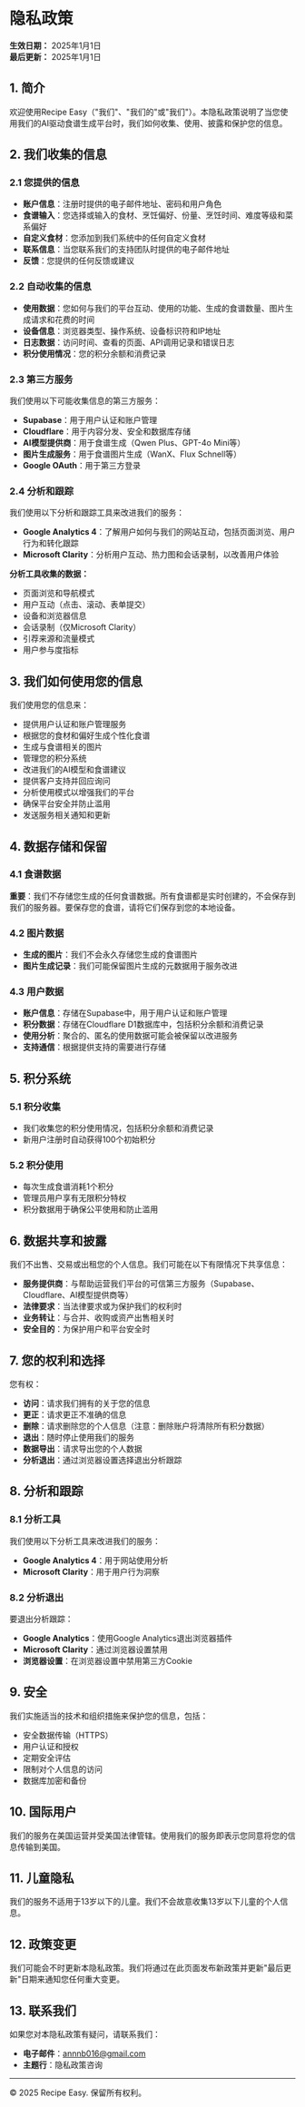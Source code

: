 # 隐私政策

**生效日期：** 2025年1月1日  
**最后更新：** 2025年1月1日

## 1. 简介

欢迎使用Recipe Easy（"我们"、"我们的"或"我们"）。本隐私政策说明了当您使用我们的AI驱动食谱生成平台时，我们如何收集、使用、披露和保护您的信息。

## 2. 我们收集的信息

### 2.1 您提供的信息
- **账户信息**：注册时提供的电子邮件地址、密码和用户角色
- **食谱输入**：您选择或输入的食材、烹饪偏好、份量、烹饪时间、难度等级和菜系偏好
- **自定义食材**：您添加到我们系统中的任何自定义食材
- **联系信息**：当您联系我们的支持团队时提供的电子邮件地址
- **反馈**：您提供的任何反馈或建议

### 2.2 自动收集的信息
- **使用数据**：您如何与我们的平台互动、使用的功能、生成的食谱数量、图片生成请求和花费的时间
- **设备信息**：浏览器类型、操作系统、设备标识符和IP地址
- **日志数据**：访问时间、查看的页面、API调用记录和错误日志
- **积分使用情况**：您的积分余额和消费记录

### 2.3 第三方服务
我们使用以下可能收集信息的第三方服务：
- **Supabase**：用于用户认证和账户管理
- **Cloudflare**：用于内容分发、安全和数据库存储
- **AI模型提供商**：用于食谱生成（Qwen Plus、GPT-4o Mini等）
- **图片生成服务**：用于食谱图片生成（WanX、Flux Schnell等）
- **Google OAuth**：用于第三方登录

### 2.4 分析和跟踪
我们使用以下分析和跟踪工具来改进我们的服务：
- **Google Analytics 4**：了解用户如何与我们的网站互动，包括页面浏览、用户行为和转化跟踪
- **Microsoft Clarity**：分析用户互动、热力图和会话录制，以改善用户体验

**分析工具收集的数据：**
- 页面浏览和导航模式
- 用户互动（点击、滚动、表单提交）
- 设备和浏览器信息
- 会话录制（仅Microsoft Clarity）
- 引荐来源和流量模式
- 用户参与度指标

## 3. 我们如何使用您的信息

我们使用您的信息来：
- 提供用户认证和账户管理服务
- 根据您的食材和偏好生成个性化食谱
- 生成与食谱相关的图片
- 管理您的积分系统
- 改进我们的AI模型和食谱建议
- 提供客户支持并回应询问
- 分析使用模式以增强我们的平台
- 确保平台安全并防止滥用
- 发送服务相关通知和更新

## 4. 数据存储和保留

### 4.1 食谱数据
**重要**：我们不存储您生成的任何食谱数据。所有食谱都是实时创建的，不会保存到我们的服务器。要保存您的食谱，请将它们保存到您的本地设备。

### 4.2 图片数据
- **生成的图片**：我们不会永久存储您生成的食谱图片
- **图片生成记录**：我们可能保留图片生成的元数据用于服务改进

### 4.3 用户数据
- **账户信息**：存储在Supabase中，用于用户认证和账户管理
- **积分数据**：存储在Cloudflare D1数据库中，包括积分余额和消费记录
- **使用分析**：聚合的、匿名的使用数据可能会被保留以改进服务
- **支持通信**：根据提供支持的需要进行存储

## 5. 积分系统

### 5.1 积分收集
- 我们收集您的积分使用情况，包括积分余额和消费记录
- 新用户注册时自动获得100个初始积分

### 5.2 积分使用
- 每次生成食谱消耗1个积分
- 管理员用户享有无限积分特权
- 积分数据用于确保公平使用和防止滥用

## 6. 数据共享和披露

我们不出售、交易或出租您的个人信息。我们可能在以下有限情况下共享信息：
- **服务提供商**：与帮助运营我们平台的可信第三方服务（Supabase、Cloudflare、AI模型提供商等）
- **法律要求**：当法律要求或为保护我们的权利时
- **业务转让**：与合并、收购或资产出售相关时
- **安全目的**：为保护用户和平台安全时

## 7. 您的权利和选择

您有权：
- **访问**：请求我们拥有的关于您的信息
- **更正**：请求更正不准确的信息
- **删除**：请求删除您的个人信息（注意：删除账户将清除所有积分数据）
- **退出**：随时停止使用我们的服务
- **数据导出**：请求导出您的个人数据
- **分析退出**：通过浏览器设置选择退出分析跟踪

## 8. 分析和跟踪

### 8.1 分析工具
我们使用以下分析工具来改进我们的服务：
- **Google Analytics 4**：用于网站使用分析
- **Microsoft Clarity**：用于用户行为洞察

### 8.2 分析退出
要退出分析跟踪：
- **Google Analytics**：使用Google Analytics退出浏览器插件
- **Microsoft Clarity**：通过浏览器设置禁用
- **浏览器设置**：在浏览器设置中禁用第三方Cookie

## 9. 安全

我们实施适当的技术和组织措施来保护您的信息，包括：
- 安全数据传输（HTTPS）
- 用户认证和授权
- 定期安全评估
- 限制对个人信息的访问
- 数据库加密和备份

## 10. 国际用户

我们的服务在美国运营并受美国法律管辖。使用我们的服务即表示您同意将您的信息传输到美国。

## 11. 儿童隐私

我们的服务不适用于13岁以下的儿童。我们不会故意收集13岁以下儿童的个人信息。

## 12. 政策变更

我们可能会不时更新本隐私政策。我们将通过在此页面发布新政策并更新"最后更新"日期来通知您任何重大变更。

## 13. 联系我们

如果您对本隐私政策有疑问，请联系我们：
- **电子邮件**：annnb016@gmail.com
- **主题行**：隐私政策咨询

---

© 2025 Recipe Easy. 保留所有权利。

